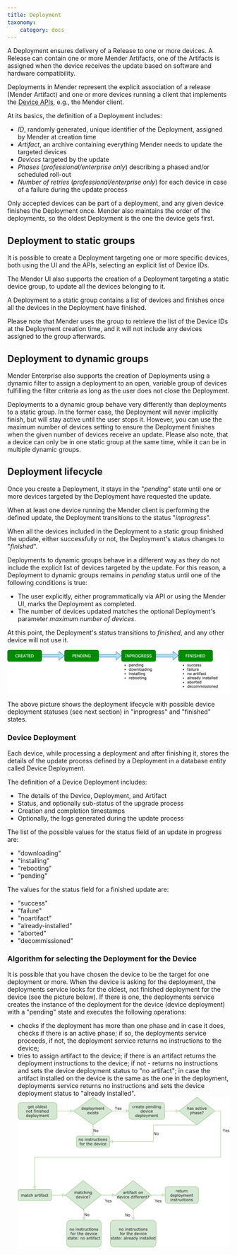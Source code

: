```yaml
---
title: Deployment
taxonomy:
    category: docs
---
```


A Deployment ensures delivery of a Release to one or more devices. A Release can contain one or more Mender Artifacts, one of the Artifacts is assigned when the device receives the update based on software and hardware compatibility.

Deployments in Mender represent the explicit association of a release (Mender Artifact) and one or more devices running a client that implements the [Device APIs](../../200.APIs/01.Open-source/01.Device-APIs/01.Device-authentication/docs.md), e.g., the Mender client.

At its basics, the definition of a Deployment includes:

* *ID*, randomly generated, unique identifier of the Deployment, assigned by Mender at creation time
* *Artifact*, an archive containing everything Mender needs to update the targeted devices
* *Devices* targeted by the update
* *Phases* (_professional/enterprise only_) describing a phased and/or scheduled roll-out
* *Number of retries* (_professional/enterprise only_) for each device in case of a failure during the update process

Only accepted devices can be part of a deployment, and any given device finishes the Deployment once.
Mender also maintains the order of the deployments, so the oldest Deployment is the one the device gets first.

## Deployment to static groups

It is possible to create a Deployment targeting one or more specific devices, both using the UI and the APIs, selecting an explicit list of Device IDs.

The Mender UI also supports the creation of a Deployment targeting a static device group, to update all the devices belonging to it.

A Deployment to a static group contains a list of devices and finishes once all the devices in the Deployment have finished.

Please note that Mender uses the group to retrieve the list of the Device IDs at
the Deployment creation time, and it will not include any devices assigned to the group afterwards.

## Deployment to dynamic groups

Mender Enterprise also supports the creation of Deployments using a dynamic filter to assign a deployment to an open, variable group of devices fulfilling the filter criteria as long as the user does not close the Deployment.

Deployments to a dynamic group behave very differently than deployments to a static
group. In the former case, the Deployment will never implicitly finish, but will stay
active until the user stops it. However, you can use the maximum number
of devices setting to ensure the Deployment finishes when the given number of devices
receive an update. Please also note, that a device can only be in one static
group at the same time, while it can be in multiple dynamic groups.

## Deployment lifecycle

Once you create a Deployment, it stays in the "*pending*" state until one or more
devices targeted by the Deployment have requested the update.

When at least one device running the Mender client is performing the defined update, the Deployment transitions to the status "*inprogress*".

When all the devices included in the Deployment to a static group finished the update, either successfully or not, the Deployment's status changes to "*finished*".

Deployments to dynamic groups behave in a different way as they do not include the explicit list of devices targeted by the update. For this reason, a Deployment to dynamic groups remains in *pending* status until one of the following conditions is true:

* The user explicitly, either programmatically via API or using the Mender UI, marks the Deployment as completed.
* The number of devices updated matches the optional Deployment's parameter *maximum number of devices*.

At this point, the Deployment's status transitions to *finished*, and any other device will not use it.

![Deployment lifecycle](deploymentLifecycle.png)

The above picture shows the deployment lifecycle with possible device deployment statuses (see next section)
in "inprogress" and "finished" states.

### Device Deployment

Each device, while processing a deployment and after finishing it, stores the details of the update process defined by a Deployment in a database entity called Device Deployment.

The definition of a Device Deployment includes:

* The details of the Device, Deployment, and Artifact
* Status, and optionally sub-status of the upgrade process
* Creation and completion timestamps
* Optionally, the logs generated during the update process

The list of the possible values for the status field of an update in progress are:

* "downloading"
* "installing"
* "rebooting"
* "pending"

The values for the status field for a finished update are:

* "success"
* "failure"
* "noartifact"
* "already-installed"
* "aborted"
* "decommissioned"

### Algorithm for selecting the Deployment for the Device

It is possible that you have chosen the device to be the target for one deployment or more.
When the device is asking for the deployment, the deployments service looks for
the oldest, not finished deployment for the device (see the picture below).
If there is one, the deployments service creates the instance of the deployment for the device (device deployment) with a "pending" state and executes the following operations:
* checks if the deployment has more than one phase and in case it does, checks if there is an active phase; if so, the deployments service proceeds, if not, the deployment service returns no instructions to the device;
* tries to assign artifact to the device; if there is an artifact returns the deployment instructions to the device; if not - returns no instructions and sets the device deployment status to "no artifact"; in case the artifact installed on the device is the same as the one in the deployment, deployments service returns no instructions and sets the device deployment status to "already installed".
![Select Deployment Algorithm](selectDeploymentForDeviceAlgorithm.png)
